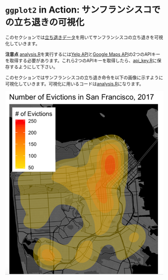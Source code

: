 # `ggplot2` in Action: サンフランシスコでの立ち退きの可視化

このセクションでは[立ち退きデータ](https://catalog.data.gov/dataset/eviction-notices)を用いてサンフランシスコの立ち退きを可視化していきます。

**注意点** [analysis.R](analysis.R)を実行するには[Yelp API](https://www.yelp.com/developers/documentation/v3/authentication)と[Google Maps API](https://developers.google.com/maps/documentation/geocoding/get-api-key)の2つのAPIキーを取得する必要があります。これら2つのAPIキーを取得したら、[api_key.R](api_key.R)に保存するようにして下さい。

このセクションではサンフランシスコの立ち退き命令を以下の画像に示すように可視化していきます。可視化に用いるコードは[analysis.R](analysis.R)になります。

![サンフランシスコでの立ち退き命令の可視化結果](imgs/eviction_notices.png)
